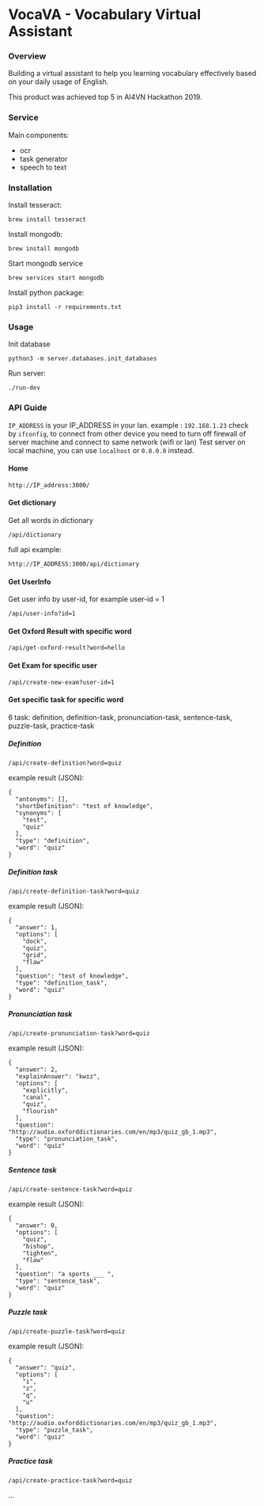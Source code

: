 # VocaVA - Vocabulary Virtual Assistant

### Overview
Building a virtual assistant to help you learning vocabulary effectively based on your daily usage of English.

This product was achieved top 5 in AI4VN Hackathon 2019.

### Service
Main components:
* ocr
* task generator
* speech to text


### Installation


Install tesseract:
```
brew install tesseract
```

Install mongodb:
```
brew install mongodb
```

Start mongodb service
```
brew services start mongodb
```

Install python package:
```
pip3 install -r requirements.txt
```


### Usage
Init database
```
python3 -m server.databases.init_databases
```
Run server:
```
./run-dev
```

### API Guide
```IP_ADDRESS``` is your IP_ADDRESS in your lan. example : ```192.168.1.23``` check by ```ifconfig```, to connect from other device you need to  turn off firewall of server machine and connect to same network (wifi or lan)
Test server on local machine, you can use ```localhost``` or ```0.0.0.0``` instead.
#### Home 
```
http://IP_address:3000/
```

#### Get dictionary

Get all words in dictionary
```
/api/dictionary
```
full api example:
```
http://IP_ADDRESS:3000/api/dictionary
```

#### Get UserInfo
Get user info by user-id, for example user-id = 1
```
/api/user-info?id=1
```

#### Get Oxford Result with specific word
```
/api/get-oxford-result?word=hello
```
#### Get Exam for specific user
```
/api/create-new-exam?user-id=1
```

#### Get specific task for specific word
6 task: definition, definition-task, pronunciation-task, sentence-task, puzzle-task, practice-task

##### Definition
```
/api/create-definition?word=quiz
```

example result (JSON):
```
{
  "antonyms": [], 
  "shortDefinition": "test of knowledge", 
  "synonyms": [
    "test", 
    "quiz"
  ], 
  "type": "definition", 
  "word": "quiz"
}
```


##### Definition task
```
/api/create-definition-task?word=quiz
```

example result (JSON):
```
{
  "answer": 1, 
  "options": [
    "dock", 
    "quiz", 
    "grid", 
    "flaw"
  ], 
  "question": "test of knowledge", 
  "type": "definition_task", 
  "word": "quiz"
}
```


##### Pronunciation task
```
/api/create-pronunciation-task?word=quiz
```

example result (JSON):
```
{
  "answer": 2, 
  "explainAnswer": "kwɪz", 
  "options": [
    "explicitly", 
    "canal", 
    "quiz", 
    "flourish"
  ], 
  "question": "http://audio.oxforddictionaries.com/en/mp3/quiz_gb_1.mp3", 
  "type": "pronunciation_task", 
  "word": "quiz"
}
```

##### Sentence task
```
/api/create-sentence-task?word=quiz
```

example result (JSON):
```
{
  "answer": 0, 
  "options": [
    "quiz", 
    "bishop", 
    "tighten", 
    "flaw"
  ], 
  "question": "a sports ___ ", 
  "type": "sentence_task", 
  "word": "quiz"
}
```

##### Puzzle task
```
/api/create-puzzle-task?word=quiz
```

example result (JSON):
```
{
  "answer": "quiz", 
  "options": [
    "i", 
    "z", 
    "q", 
    "u"
  ], 
  "question": "http://audio.oxforddictionaries.com/en/mp3/quiz_gb_1.mp3", 
  "type": "puzzle_task", 
  "word": "quiz"
}
```


##### Practice task
```
/api/create-practice-task?word=quiz
```
...



